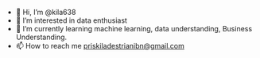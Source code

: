 - 👋 Hi, I’m @kila638
- 👀 I’m interested in data enthusiast
- 🌱 I’m currently learning machine learning, data understanding, Business Understanding.
- 📫 How to reach me priskiladestrianibn@gmail.com

<!---
kila638/kila638 is a ✨ special ✨ repository because its `README.md` (this file) appears on your GitHub profile.
You can click the Preview link to take a look at your changes.
--->
